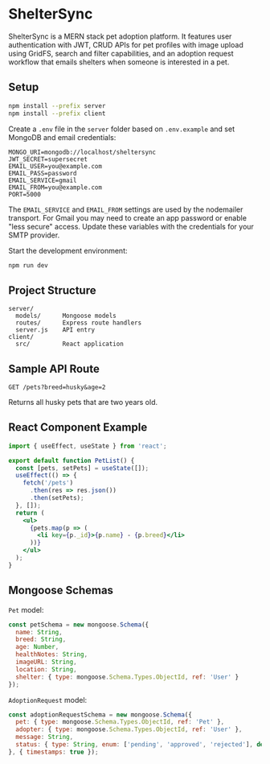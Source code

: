 # ShelterSync
ShelterSync is a MERN stack pet adoption platform. It features user authentication with JWT, CRUD APIs for pet profiles with image upload using GridFS, search and filter capabilities, and an adoption request workflow that emails shelters when someone is interested in a pet.

## Setup

```bash
npm install --prefix server
npm install --prefix client
```

Create a `.env` file in the `server` folder based on `.env.example` and set MongoDB and email credentials:

```
MONGO_URI=mongodb://localhost/sheltersync
JWT_SECRET=supersecret
EMAIL_USER=you@example.com
EMAIL_PASS=password
EMAIL_SERVICE=gmail
EMAIL_FROM=you@example.com
PORT=5000
```

The `EMAIL_SERVICE` and `EMAIL_FROM` settings are used by the nodemailer
transport. For Gmail you may need to create an app password or enable
"less secure" access. Update these variables with the credentials for
your SMTP provider.

Start the development environment:

```bash
npm run dev
```

## Project Structure

```
server/
  models/      Mongoose models
  routes/      Express route handlers
  server.js    API entry
client/
  src/         React application
```

## Sample API Route

```http
GET /pets?breed=husky&age=2
```
Returns all husky pets that are two years old.

## React Component Example

```jsx
import { useEffect, useState } from 'react';

export default function PetList() {
  const [pets, setPets] = useState([]);
  useEffect(() => {
    fetch('/pets')
      .then(res => res.json())
      .then(setPets);
  }, []);
  return (
    <ul>
      {pets.map(p => (
        <li key={p._id}>{p.name} - {p.breed}</li>
      ))}
    </ul>
  );
}
```

## Mongoose Schemas

`Pet` model:
```js
const petSchema = new mongoose.Schema({
  name: String,
  breed: String,
  age: Number,
  healthNotes: String,
  imageURL: String,
  location: String,
  shelter: { type: mongoose.Schema.Types.ObjectId, ref: 'User' }
});
```

`AdoptionRequest` model:
```js
const adoptionRequestSchema = new mongoose.Schema({
  pet: { type: mongoose.Schema.Types.ObjectId, ref: 'Pet' },
  adopter: { type: mongoose.Schema.Types.ObjectId, ref: 'User' },
  message: String,
  status: { type: String, enum: ['pending', 'approved', 'rejected'], default: 'pending' }
}, { timestamps: true });
```
